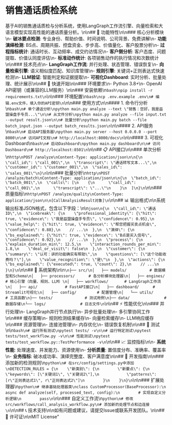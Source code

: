 # 销售通话质检系统

基于AI的销售通话质检与分析系统，使用LangGraph工作流引擎、向量检索和大语言模型实现高性能的通话质量分析。\n\n## 🎯 功能特性\n\n### 核心分析模块\n- **破冰要点检测**: 专业身份、帮助价值、时间说明、公司背景、免费讲解\n- **功能演绎检测**: BS点、周期共振、控盘资金、步步高、价值量化、客户股票分析\n- **过程指标统计**: 通话时长、互动频率、成交约访情况\n- **客户侧分析**: 客户态度、问题提取、价值认同度评估\n- **标准动作统计**: 各项销售动作的执行情况和次数统计\n\n### 技术亮点\n- **LangGraph工作流**: 并行处理、状态管理、错误恢复\n- **向量检索引擎**: 语义相似度匹配、知识库管理\n- **规则引擎**: 关键词+正则表达式快速检测\n- **LLM验证**: 智能判定和证据提取\n- **可视化Dashboard**: 实时分析、批量处理、统计展示\n\n## 🚀 快速开始\n\n### 环境要求\n- Python 3.8+\n- OpenAI API密钥（或兼容的LLM服务）\n\n### 安装依赖\n```bash\npip install -r requirements.txt\n```\n\n### 环境配置\n```bash\ncp .env.example .env\n# 编辑.env文件，填入你的API密钥\n```\n\n### 使用方式\n\n#### 1. 命令行分析\n```bash\n# 单个通话分析\npython main.py analyze --text \"销售：您好，我是益盟操盘手专员...\"\n\n# 从文件分析\npython main.py analyze --file input.txt --output result.json\n\n# 批量分析\npython main.py batch --file batch_input.json --output batch_results.json\n```\n\n#### 2. API服务\n```bash\n# 启动API服务器\npython main.py server --host 0.0.0.0 --port 8000\n\n# 访问API文档\n# http://localhost:8000/docs\n```\n\n#### 3. 可视化Dashboard\n```bash\n# 启动Dashboard\npython main.py dashboard\n\n# 访问Dashboard\n# http://localhost:8501\n```\n\n## 📋 API接口\n\n### 单次分析\n```http\nPOST /analyze\nContent-Type: application/json\n\n{\n  \"call_id\": \"call_001\",\n  \"transcript\": \"通话转写文本...\",\n  \"customer_id\": \"customer_001\",\n  \"sales_id\": \"sales_001\"\n}\n```\n\n### 批量分析\n```http\nPOST /analyze/batch\nContent-Type: application/json\n\n{\n  \"batch_id\": \"batch_001\",\n  \"calls\": [\n    {\n      \"call_id\": \"call_001\",\n      \"transcript\": \"...\"\n    }\n  ]\n}\n```\n\n### 质量指标\n```http\nPOST /analyze/quality\nContent-Type: application/json\n\n[CallAnalysisResult对象]\n```\n\n## 📊 输出格式\n\n系统输出标准JSON格式，包含以下字段：\n\n```json\n{\n  \"call_id\": \"通话ID\",\n  \"icebreak\": {\n    \"professional_identity\": {\"hit\": true, \"evidence\": \"我是益盟操盘手专员\", \"confidence\": 0.95},\n    \"value_help\": {\"hit\": true, \"evidence\": \"帮您把握买卖点机会\", \"confidence\": 0.88},\n    // ...\n  },\n  \"演绎\": {\n    \"bs_explained\": {\"hit\": true, \"evidence\": \"B点是买入信号\", \"confidence\": 0.92},\n    // ...\n  },\n  \"process\": {\n    \"explain_duration_min\": 12.5,\n    \"interaction_rounds_per_min\": 1.8,\n    \"deal_or_visit\": false\n  },\n  \"customer\": {\n    \"summary\": \"认可：讲的功能确实有帮助\",\n    \"questions\": [\"这个功能收费吗？\"],\n    \"value_recognition\": \"是\"\n  },\n  \"actions\": {\n    \"bs_explained\": {\"executed\": true, \"count\": 2},\n    // ...\n  }\n}\n```\n\n## 🔧 系统架构\n\n```\n├── src/\n│   ├── models/          # 数据模型和Schema\n│   ├── processors/      # 各分析模块处理器\n│   ├── engines/         # 核心引擎（向量、规则、LLM）\n│   ├── workflows/       # LangGraph工作流\n│   ├── api/            # FastAPI接口\n│   ├── dashboard/      # Streamlit可视化\n│   ├── config/         # 配置管理\n│   └── utils/          # 工具函数\n├── tests/              # 测试用例\n├── data/               # 数据存储\n└── logs/               # 日志文件\n```\n\n## ⚡ 性能优化\n\n### 并行处理\n- LangGraph并行节点执行\n- 异步批量处理\n- 多引擎协同工作\n\n### 缓存策略\n- 规则检测结果缓存\n- 向量检索缓存\n- LLM响应缓存\n\n### 资源管理\n- 连接池管理\n- 内存优化\n- 错误恢复机制\n\n## 🧪 测试\n\n```bash\n# 运行所有测试\npytest tests/ -v\n\n# 运行特定测试\npytest tests/test_workflow.py -v\n\n# 性能测试\npytest tests/test_workflow.py::TestPerformance -v\n```\n\n## 📈 监控指标\n\n- **系统性能**: 处理速度、并发能力、资源使用\n- **分析质量**: 置信度分布、准确率、覆盖率\n- **业务指标**: 破冰成功率、演绎完整度、客户满意度\n\n## 🔨 开发指南\n\n### 添加新的检测规则\n```python\n# 在src/config/settings.py中添加\nDETECTION_RULES = {\n    \"新类别\": {\n        \"新要点\": {\n            \"keywords\": [\"关键词1\", \"关键词2\"],\n            \"patterns\": [r\"正则表达式1\", r\"正则表达式2\"]\n        }\n    }\n}\n```\n\n### 扩展处理器\n```python\n# 继承基础处理器类\nclass CustomProcessor(BaseProcessor):\n    async def analyze(self, processed_text, config):\n        # 实现自定义分析逻辑\n        pass\n```\n\n### 自定义工作流\n```python\n# 修改src/workflows/call_analysis_workflow.py\n# 添加新的处理节点和边连接\n```\n\n## 📞 技术支持\n\n如有问题或建议，请提交Issue或联系开发团队。\n\n## 📄 许可证\n\nMIT License"